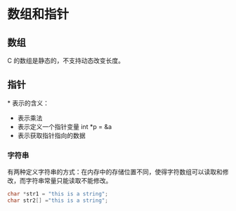 # 数组和指针

## 数组

C 的数组是静态的，不支持动态改变长度。

## 指针

\* 表示的含义：

* 表示乘法
* 表示定义一个指针变量 int *p = &a
* 表示获取指针指向的数据

### 字符串

有两种定义字符串的方式：在内存中的存储位置不同，使得字符数组可以读取和修改，而字符串常量只能读取不能修改。

```c
char *str1 = "this is a string";
char str2[] ="this is a string";
```
